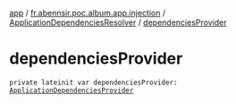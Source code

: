 [app](../../index.md) / [fr.abennsir.poc.album.app.injection](../index.md) / [ApplicationDependenciesResolver](index.md) / [dependenciesProvider](./dependencies-provider.md)

# dependenciesProvider

`private lateinit var dependenciesProvider: `[`ApplicationDependenciesProvider`](../-application-dependencies-provider/index.md)